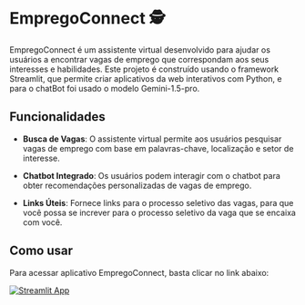 # EmpregoConnect 🕵️

EmpregoConnect é um assistente virtual desenvolvido para ajudar os usuários a encontrar vagas de emprego que correspondam aos seus interesses e habilidades. Este projeto é construído usando o framework Streamlit, que permite criar aplicativos da web interativos com Python, e para o chatBot foi usado o modelo Gemini-1.5-pro.

## Funcionalidades

- **Busca de Vagas**: O assistente virtual permite aos usuários pesquisar vagas de emprego com base em palavras-chave, localização e setor de interesse.

- **Chatbot Integrado**: Os usuários podem interagir com o chatbot para obter recomendações personalizadas de vagas de emprego.

- **Links Úteis**: Fornece links para o processo seletivo das vagas, para que você possa se increver para o processo seletivo da vaga que se encaixa com você.

## Como usar

Para acessar aplicativo EmpregoConnect, basta clicar no link abaixo:

[![Streamlit App](https://static.streamlit.io/badges/streamlit_badge_black_white.svg)](https://empregoconnect.streamlit.app/)
